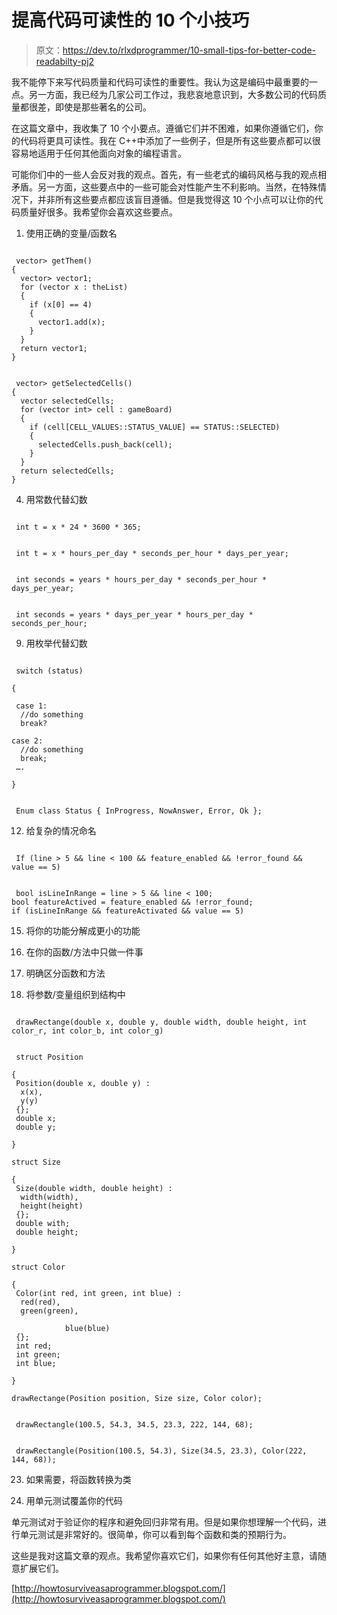 # 提高代码可读性的 10 个小技巧

> 原文：<https://dev.to/rlxdprogrammer/10-small-tips-for-better-code-readabilty-pj2>

我不能停下来写代码质量和代码可读性的重要性。我认为这是编码中最重要的一点。另一方面，我已经为几家公司工作过，我悲哀地意识到，大多数公司的代码质量都很差，即使是那些著名的公司。

在这篇文章中，我收集了 10 个小要点。遵循它们并不困难，如果你遵循它们，你的代码将更具可读性。我在 C++中添加了一些例子，但是所有这些要点都可以很容易地适用于任何其他面向对象的编程语言。

可能你们中的一些人会反对我的观点。首先，有一些老式的编码风格与我的观点相矛盾。另一方面，这些要点中的一些可能会对性能产生不利影响。当然，在特殊情况下，并非所有这些要点都应该盲目遵循。但是我觉得这 10 个小点可以让你的代码质量好很多。我希望你会喜欢这些要点。

1.  使用正确的变量/函数名

```

 vector> getThem()
{
  vector> vector1;
  for (vector x : theList)
  {
    if (x[0] == 4)
    {
      vector1.add(x);
    }
  }
  return vector1;
} 

```

```

 vector> getSelectedCells()
{
  vector selectedCells;
  for (vector int> cell : gameBoard)
  {
    if (cell[CELL_VALUES::STATUS_VALUE] == STATUS::SELECTED)
    {
      selectedCells.push_back(cell);
    }
  }
  return selectedCells;
} 
```

4.  用常数代替幻数

```

 int t = x * 24 * 3600 * 365; 
```

```

 int t = x * hours_per_day * seconds_per_hour * days_per_year; 
```

```

 int seconds = years * hours_per_day * seconds_per_hour * days_per_year; 
```

```

 int seconds = years * days_per_year * hours_per_day * seconds_per_hour; 
```

9.  用枚举代替幻数

```

 switch (status)

{

 case 1:  
  //do something  
  break?

case 2:  
  //do something  
  break;  
 ….

} 
```

```

 Enum class Status { InProgress, NowAnswer, Error, Ok }; 
```

12.  给复杂的情况命名

```

 If (line > 5 && line < 100 && feature_enabled && !error_found && value == 5) 
```

```

 bool isLineInRange = line > 5 && line < 100;  
bool featureActived = feature_enabled && !error_found;  
if (isLineInRange && featureActivated && value == 5) 
```

15.  将你的功能分解成更小的功能

16.  在你的函数/方法中只做一件事

17.  明确区分函数和方法

18.  将参数/变量组织到结构中

```

 drawRectange(double x, double y, double width, double height, int color_r, int color_b, int color_g) 
```

```

 struct Position  

{  
 Position(double x, double y) :  
  x(x),  
  y(y)  
 {};  
 double x;  
 double y;

}  

struct Size

{  
 Size(double width, double height) :  
  width(width),  
  height(height)  
 {};  
 double with;  
 double height;

}

struct Color

{  
 Color(int red, int green, int blue) :  
  red(red),  
  green(green),

            blue(blue)  
 {};  
 int red;  
 int green;  
 int blue;

}  

drawRectange(Position position, Size size, Color color); 
```

```

 drawRectangle(100.5, 54.3, 34.5, 23.3, 222, 144, 68); 
```

```

 drawRectangle(Position(100.5, 54.3), Size(34.5, 23.3), Color(222, 144, 68)); 
```

23.  如果需要，将函数转换为类

24.  用单元测试覆盖你的代码

单元测试对于验证你的程序和避免回归非常有用。但是如果你想理解一个代码，进行单元测试是非常好的。很简单，你可以看到每个函数和类的预期行为。

这些是我对这篇文章的观点。我希望你喜欢它们，如果你有任何其他好主意，请随意扩展它们。

[http://howtosurviveasaprogrammer.blogspot.com/](http://howtosurviveasaprogrammer.blogspot.com/)